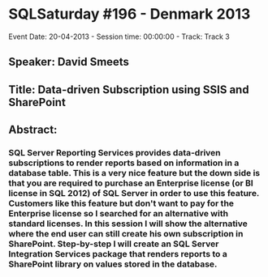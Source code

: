 # SQLSaturday #196 - Denmark 2013
Event Date: 20-04-2013 - Session time: 00:00:00 - Track: Track 3
## Speaker: David Smeets
## Title: Data-driven Subscription using SSIS and SharePoint
## Abstract:
### SQL Server Reporting Services provides data-driven subscriptions to render reports based on information in a database table. This is a very nice feature but the down side is that you are required to purchase an Enterprise license (or BI license in SQL 2012) of SQL Server in order to use this feature. Customers like this feature but don't want to pay for the Enterprise license so I searched for an alternative with standard licenses. In this session I will show the alternative where the end user can still create his own subscription in SharePoint. Step-by-step  I will create an SQL Server Integration Services package that renders reports to a SharePoint library on values stored in the database.
